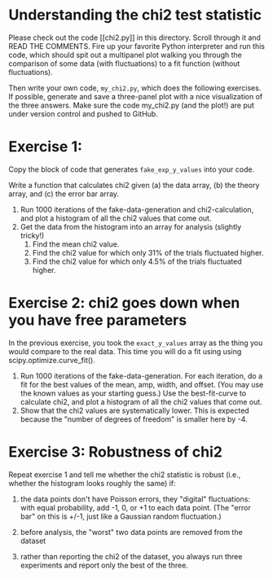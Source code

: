 # Understanding the chi2 test statistic

Please check out the code [[chi2.py]] in this directory.  Scroll through it and READ THE COMMENTS. Fire up your favorite Python interpreter and run this code, which should spit out a multipanel plot walking you through the comparison of some data (with fluctuations) to a fit function (without fluctuations). 

Then write your own code, `my_chi2.py`, which does the following exercises.  If possible, generate and save a three-panel plot with a nice visualization of the three answers.  Make sure the code my_chi2.py (and the plot!) are put under version control and pushed to GitHub.

# Exercise 1:
Copy the block of code that generates `fake_exp_y_values` into your code. 

Write a function that calculates chi2 given (a) the data array, (b) the theory array, and (c) the error bar array.

1) Run 1000 iterations of the fake-data-generation and chi2-calculation, and plot a histogram of all the chi2 values that come out.
2) Get the data from the histogram into an array for analysis (slightly tricky!)
	1) Find the mean chi2 value.
	2) Find the chi2 value for which only 31% of the trials fluctuated higher.
	2) Find the chi2 value for which only 4.5% of the trials fluctuated higher.

# Exercise 2: chi2 goes down when you have free parameters
In the previous exercise, you took the `exact_y_values` array as the thing you would compare to the real data.  This time you will do a fit using using scipy.optimize.curve_fit().

1) Run 1000 iterations of the fake-data-generation.  For each iteration, do a fit for the best values of the mean, amp, width, and offset.  (You may use the known values as your starting guess.)  Use the best-fit-curve to calculate chi2, and plot a histogram of all the chi2 values that come out.
2) Show that the chi2 values are systematically lower.  This is expected because the "number of degrees of freedom" is smaller here by -4.

# Exercise 3: Robustness of chi2

Repeat exercise 1 and tell me whether the chi2 statistic is robust (i.e., whether the histogram looks roughly the same) if:

1) the data points don't have Poisson errors, they "digital" fluctuations: with equal probability, add -1, 0, or +1 to each data point.  (The "error bar" on this is +/-1, just like a Gaussian random fluctuation.)

2) before analysis, the "worst" two data points are removed from the dataset

3) rather than reporting the chi2 of the dataset, you always run three experiments and report only the best of the three.
